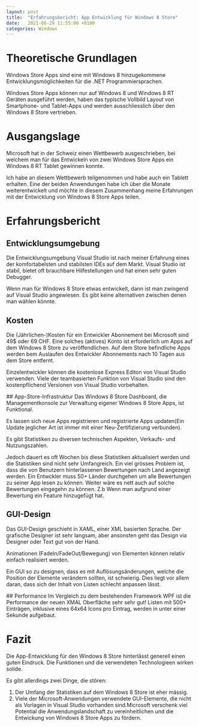 ```yaml
---
layout: post
title:  "Erfahrungsbericht: App Entwicklung für Windows 8 Store"
date:   2021-06-29 11:55:00 +0100
categories: Windows
---
```

# Theoretische Grundlagen
Windows Store Apps sind eine mit Windows 8 hinzugekommene Entwicklungsmöglichkeiten für die .NET Programmiersprachen.

Windows Store Apps können nur auf Windows 8 und Windows 8 RT Geräten ausgeführt werden, haben das typische Vollbild Layout von Smartphone- und Tablet-Apps und werden ausschliesslich über den Windows 8 Store vertrieben.

# Ausgangslage
Microsoft hat in der Schweiz einen Wettbewerb ausgeschrieben, bei welchem man für das Entwickeln von zwei Windows Store Apps ein Windows 8 RT Tablet gewinnen konnte.

Ich habe an diesem Wettbewerb teilgenommen und habe auch ein Tablett erhalten. Eine der beiden Anwendungen habe ich über die Monate weiterentwickelt und möchte in diesem Zusammenhang meine Erfahrungen mit der Entwicklung von Windows 8 Store Apps teilen.

# Erfahrungsbericht

## Entwicklungsumgebung

Die Entwicklungsumgebung Visual Studio ist nach meiner Erfahrung eines der komfortabelsten und stabilsten IDEs auf dem Markt. Visual Studio ist stabil, bietet oft brauchbare Hilfestellungen und hat einen sehr guten Debugger.

Wenn man für Windows 8 Store etwas entwickelt, dann ist man zwingend auf Visual Studio angewiesen. Es gibt keine alternativen zwischen denen man wählen könnte.

## Kosten
Die (Jährlichen-)Kosten für ein Entwickler Abonnement bei Microsoft sind 49$ oder 69 CHF. Eine solches (aktives) Konto ist erforderlich um Apps auf dem Windows 8 Store zu veröffendlichen. Auf dem Store befindliche Apps werden bem Auslaufen des Entwickler Abonnements nach 10 Tagen aus dem Store entfernt.

Einzelentwickler können die kostenlose Express Editon von Visual Studio verwenden. Viele der teambasierten Funktion von Visual Studio sind den kostenpflichend Versionen von Visual Studio vorbehalten.

## App-Store-Infrastruktur
Das Windows 8 Store Dashboard, die Managementkonsole zur Verwaltung eigener Windows 8 Store Apps, ist Funktional.

Es lassen sich neue Apps registrieren und registrierte Apps updaten(Ein Update jeglicher Art ist immer mit einer Neu-Zertifizierung verbunden).

Es gibt Statistiken zu diversen technischen Aspekten, Verkaufs- und Nutzungszahlen.

Jedoch dauert es oft Wochen bis diese Statistiken aktualisiert werden und die Statistiken sind nicht sehr Umfangreich.
Ein viel grösses Problem ist, dass die von Benutzern hinterlassenen Bewertungen nach Land angezeigt werden. Ein Entwckler muss 50+ Länder durchgehen um alle Bewertungen zu seiner App lesen zu können.
Weiter wäre es nett auch auf solche Bewertungen eingegehn zu können. Z.b Wenn man aufgrund einer Bewertung ein Feature hinzugefügt hat.

## GUI-Design
Das GUI-Design geschieht in XAML, einer XML basierten Sprache. Der grafische Designer ist sehr langsam, aber ansonsten geht das Design via Designer oder Text gut von der Hand.

Animationen (FadeIn/FadeOut/Bewegung) von Elementen können relativ einfach realisiert werden.

Ein GUI so zu designen, dass es mit Auflösungsänderungen, welche die Position der Elemente verändern sollten, ist schwierig. Dies liegt vor allem daran, dass sich der Inhalt von Listen schlecht anpassen lässt.

## Performance
Im Vergleich zu dem bestehenden Framework WPF ist die Performance der neuen XMAL Oberfläche sehr sehr gut! Listen mit 500+ Einträgen, inklusive eines 64x64 Icons pro Eintrag, werden in unter einer Sekunde aufgebaut.

# Fazit
Die App-Entwicklung für den Windows 8 Store hinterlässt generell einen guten Eindruck. Die Funktionen und die verwendeten Technologieen wirken solide.

Es gibt allerdings zwei Dinge, die stören:

1. Der Umfang der Statistiken auf dem Windows 8 Store ist eher mässig.
1. Viele der Microsoft-Anwendungen verwendete GUI-Elemente, die nicht als Vorlagen in Visual Studio vorhanden sind.Microsoft verschenk viel Potential die Anwendungslandschaft zu vereinheitlichen und die Entwickung von Windows 8 Store Apps zu fördern.
